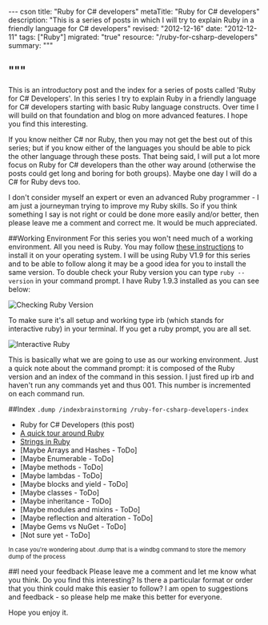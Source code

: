 --- cson
title: "Ruby for C# developers"
metaTitle: "Ruby for C# developers"
description: "This is a series of posts in which I will try to explain Ruby in a friendly language for C# developers"
revised: "2012-12-16"
date: "2012-12-11"
tags: ["Ruby"]
migrated: "true"
resource: "/ruby-for-csharp-developers"
summary: """

"""
---
This is an introductory post and the index for a series of posts called 'Ruby for C# Developers'. In this series I try to explain Ruby in a friendly language for C# developers starting with basic Ruby language constructs. Over time I will build on that foundation and blog on more advanced features. I hope you find this interesting.

If you know neither C# nor Ruby, then you may not get the best out of this series; but if you know either of the languages you should be able to pick the other language through these posts. That being said, I will put a lot more focus on Ruby for C# developers than the other way around (otherwise the posts could get long and boring for both groups). Maybe one day I will do a C# for Ruby devs too. 

I don't consider myself an expert or even an advanced Ruby programmer - I am just a journeyman trying to improve my Ruby skills. So if you think something I say is not right or could be done more easily and/or better, then please leave me a comment and correct me. It would be much appreciated. 

##Working Environment
For this series you won't need much of a working environment. All you need is Ruby. You may follow [these instructions](http://www.ruby-lang.org/en/Downloads/) to install it on your operating system. I will be using Ruby V1.9 for this series and to be able to follow along it may be a good idea for you to install the same version. To double check your Ruby version you can type `ruby --version` in your command prompt. I have Ruby 1.9.3 installed as you can see below:

![Checking Ruby Version][1]

To make sure it's all setup and working type irb (which stands for interactive ruby) in your terminal. If you get a ruby prompt, you are all set. 

![Interactive Ruby][2]

This is basically what we are going to use as our working environment. Just a quick note about the command prompt: it is composed of the Ruby version and an index of the command in this session. I just fired up irb and haven't run any commands yet and thus 001. This number is incremented on each command run.

##Index
`.dump /indexbrainstorming /ruby-for-csharp-developers-index`

 - Ruby for C# Developers (this post)
 - [A quick tour around Ruby](/a-quick-tour-around-ruby)
 - [Strings in Ruby](/string-in-ruby)
 - [Maybe Arrays and Hashes - ToDo]
 - [Maybe Enumerable - ToDo]
 - [Maybe methods - ToDo]
 - [Maybe lambdas - ToDo]
 - [Maybe blocks and yield - ToDo]
 - [Maybe classes - ToDo]
 - [Maybe inheritance - ToDo]
 - [Maybe modules and mixins - ToDo]
 - [Maybe reflection and alteration - ToDo]
 - [Maybe Gems vs NuGet - ToDo]
 - [Not sure yet - ToDo]

<small>In case you're wondering about .dump that is a windbg command to store the memory dump of the process</small>

##I need your feedback
Please leave me a comment and let me know what you think. Do you find this interesting? Is there a particular format or order that you think could make this easier to follow? I am open to suggestions and feedback - so please help me make this better for everyone.

Hope you enjoy it. 


  [1]: /get/BlogPictures/ruby-for-csharp-devs/ruby-version.jpg
  [2]: /get/BlogPictures/ruby-for-csharp-devs/irb.jpg
